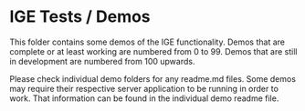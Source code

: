 # IGE Tests / Demos
This folder contains some demos of the IGE functionality. Demos that are complete or at least working are numbered from
0 to 99. Demos that are still in development are numbered from 100 upwards.

Please check individual demo folders for any readme.md files. Some demos may require their respective server application
to be running in order to work. That information can be found in the individual demo readme file.